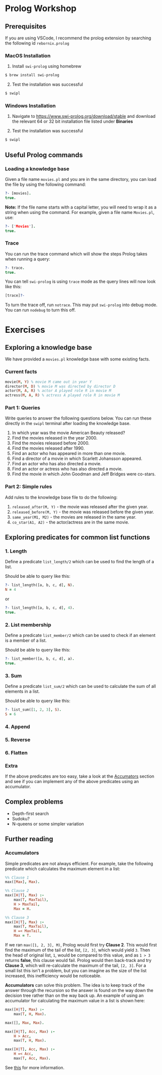 # Prolog Workshop

## Prerequisites

If you are using VSCode, I recommend the prolog extension by searching the following id `rebornix.prolog`

### MacOS Installation

1. Install `swi-prolog` using homebrew

```bash
$ brew install swi-prolog
```

2. Test the installation was successful
```bash
$ swipl
```

### Windows Installation

1. Navigate to https://www.swi-prolog.org/download/stable and download the relevant 64 or 32 bit installation file listed under **Binaries**

2. Test the installation was successful
```bash
$ swipl
```

## Useful Prolog commands

### Loading a knowledge base
Given a file name `movies.pl` and you are in the same directory, you can load the file by using the following command:
```prolog
?- [movies].
true.
```

**Note:** If the file name starts with a capital letter, you will need to wrap it as a string when using the command. For example, given a file name `Movies.pl`, use:
```prolog
?- ['Movies'].
true.
```

### Trace
You can run the trace command which will show the steps Prolog takes when running a query:
```prolog
?- trace.
true.
```

You can tell `swi-prolog` is using `trace` mode as the query lines will now look like this:
```prolog
[trace]?-
```

To turn the trace off, run `notrace`. This may put `swi-prolog` into debug mode. You can run `nodebug` to turn this off.
# Exercises

## Exploring a knowledge base
We have provided a `movies.pl` knowledge base with some existing facts.
### Current facts


```prolog
movie(M, Y) % movie M came out in year Y
director(M, D) % movie M was directed by director D
actor(M, A, R) % actor A played role R in movie M
actress(M, A, R) % actress A played role R in movie M
```
### Part 1: Queries
Write queries to answer the following questions below. You can run these directly in the `swipl` terminal after loading the knowledge base.

1. In which year was the movie American Beauty released?
2. Find the movies released in the year 2000.
3. Find the movies released before 2000.
4. Find the movies released after 1990.
5. Find an actor who has appeared in more than one movie.
6. Find a director of a movie in which Scarlett Johansson appeared.
7. Find an actor who has also directed a movie.
8. Find an actor or actress who has also directed a movie.
9. Find the movie in which John Goodman and Jeff Bridges were co-stars.

### Part 2: Simple rules
Add rules to the knowledge base file to do the following:

1. `released_after(M, Y)` - the movie was released after the given year.
2. `released_before(M, Y)` - the movie was released before the given year.
3. `same_year(M1, M2)` - the movies are released in the same year.
4. `co_star(A1, A2)` - the actor/actress are in the same movie.

## Exploring predicates for common list functions

### 1. Length
Define a predicate `list_length/2` which can be used to find the length of a list.

Should be able to query like this:
```prolog
?- list_length([a, b, c, d], N).
N = 4
```
or
```prolog
?- list_length([a, b, c, d], 4).
true.
```
### 2. List membership
Define a predicate `list_member/2` which can be used to check if an element is a member of a list.

Should be able to query like this:
```prolog
?- list_member([a, b, c, d], a).
true.
```

### 3. Sum
Define a predicate `list_sum/2` which can be used to calculate the sum of all elements in a list.

Should be able to query like this:
```prolog
?- list_sum([1, 2, 3], S).
S = 6
```

### 4. Append

### 5. Reverse

### 6. Flatten

### Extra
If the above predicates are too easy, take a look at the [Accumators](#accumulators) section and see if you can implement any of the above predicates using an accumulator.
## Complex problems
- Depth-first search
- Sudoku?
- N-queens or some simpler variation

## Further reading

### Accumulators
Simple predicates are not always efficient. For example, take the following predicate which calculates the maximum element in a list:

```prolog
%% Clause 1
max([Max], Max).

%% Clause 2
max([H|T], Max) :-
    max(T, MaxTail),
    H > MaxTail,
    Max = H.

%% Clause 3
max([H|T], Max) :-
    max(T, MaxTail),
    H =< MaxTail,
    Max = T.
```

If we ran `max([1, 2, 3], M)`, Prolog would first try **Clause 2**. This would first find the maximum of the tail of the list, `[2, 3]`, which would yield `3`. Then the head of original list, `1`, would be compared to this value, and as `1 > 3` returns **false**, this clause would fail. Prolog would then back-track and try **Clause 3**, which will re-calculate the maximum of the tail, `[2, 3]`. For a small list this isn't a problem, but you can imagine as the size of the list increased, this inefficiency would be noticeable.

**Accumulators** can solve this problem. The idea is to keep track of the answer through the recursion so the answer is found on the way down the decision tree rather than on the way back up. An example of using an accumulator for calculating the maximum value in a list is shown here:

```prolog
max([H|T], Max) :-
    max(T, H, Max).

max([], Max, Max).

max([H|T], Acc, Max) :-
    H > Acc,
    max(T, H, Max).

max([H|T], Acc, Max) :-
    H =< Acc,
    max(T, Acc, Max).

```

See [this](https://lpn.swi-prolog.org/lpnpage.php?pagetype=html&pageid=lpn-htmlse20) for more information.